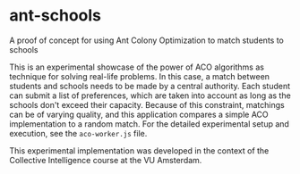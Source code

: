 # ant-schools
A proof of concept for using Ant Colony Optimization to match students to schools

This is an experimental showcase of the power of ACO algorithms as technique for solving real-life problems. In this case, a match between students and schools needs to be made by a central authority. Each student can submit a list of preferences, which are taken into account as long as the schools don't exceed their capacity. Because of this constraint, matchings can be of varying quality, and this application compares a simple ACO implementation to a random match. For the detailed experimental setup and execution, see the `aco-worker.js` file.

This experimental implementation was developed in the context of the Collective Intelligence course at the VU Amsterdam.
